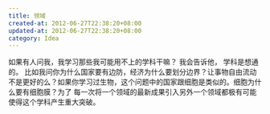```yaml
---
title: 领域
created-at: 2012-06-27T22:38:20+08:00
updated-at: 2012-06-27T22:38:20+08:00
category: Idea
---
```


如果有人问我，我学习那些我可能用不上的学科干嘛？
我会告诉他，
学科是想通的。
比如我问你为什么国家要有边防，经济为什么要划分边界？让事物自由流动不是更好的么？如果你学习过生物，这个问题中的国家跟细胞是类似的。细胞为什么要有细胞膜？为了
每一次将一个领域的最新成果引入另外一个领域都极有可能使得这个学科产生重大突破。
